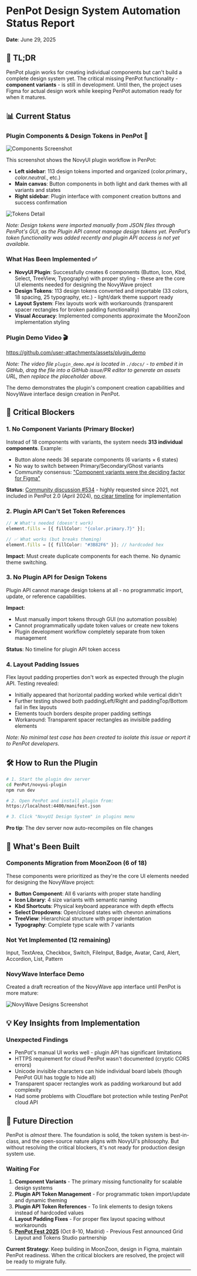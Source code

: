# PenPot Design System Automation Status Report
**Date**: June 29, 2025

## 🎯 TL;DR
PenPot plugin works for creating individual components but can't build a complete design system yet. The critical missing PenPot functionality - **component variants** - is still in development. Until then, the project uses Figma for actual design work while keeping PenPot automation ready for when it matures.

## 📊 Current Status

### Plugin Components & Design Tokens in PenPot 🎨
![Components Screenshot](./docs/components_screenshot.png)

This screenshot shows the NovyUI plugin workflow in PenPot:
- **Left sidebar**: 113 design tokens imported and organized (color.primary.*, color.neutral.*, etc.)
- **Main canvas**: Button components in both light and dark themes with all variants and states
- **Right sidebar**: Plugin interface with component creation buttons and success confirmation

![Tokens Detail](./docs/tokens_screenshot.png)

*Note: Design tokens were imported manually from JSON files through PenPot's GUI, as the Plugin API cannot manage design tokens yet. PenPot's token functionality was added recently and plugin API access is not yet available.*

### What Has Been Implemented ✅
- **NovyUI Plugin**: Successfully creates 6 components (Button, Icon, Kbd, Select, TreeView, Typography) with proper styling - these are the core UI elements needed for designing the NovyWave project
- **Design Tokens**: 113 design tokens converted and importable (33 colors, 18 spacing, 25 typography, etc.) - light/dark theme support ready
- **Layout System**: Flex layouts work with workarounds (transparent spacer rectangles for broken padding functionality)
- **Visual Accuracy**: Implemented components approximate the MoonZoon implementation styling

### Plugin Demo Video 🎬

https://github.com/user-attachments/assets/plugin_demo

*Note: The video file `plugin_demo.mp4` is located in `./docs/` - to embed it in GitHub, drag the file into a GitHub issue/PR editor to generate an assets URL, then replace the placeholder above.*

The demo demonstrates the plugin's component creation capabilities and NovyWave interface design creation in PenPot.

## 🚧 Critical Blockers

### 1. **No Component Variants** (Primary Blocker)
Instead of 18 components with variants, the system needs **313 individual components**. Example:
- Button alone needs 36 separate components (6 variants × 6 states)
- No way to switch between Primary/Secondary/Ghost variants
- Community consensus: ["Component variants were the deciding factor for Figma"](https://github.com/penpot/penpot/discussions/534)

**Status**: [Community discussion #534](https://github.com/penpot/penpot/discussions/534) - highly requested since 2021, not included in PenPot 2.0 (April 2024), [no clear timeline](https://community.penpot.app/t/any-update-on-component-variants/6558) for implementation

### 2. **Plugin API Can't Set Token References**
```typescript
// ❌ What's needed (doesn't work)
element.fills = [{ fillColor: "{color.primary.7}" }];

// ✅ What works (but breaks theming)
element.fills = [{ fillColor: "#3B82F6" }]; // hardcoded hex
```

**Impact**: Must create duplicate components for each theme. No dynamic theme switching.

### 3. **No Plugin API for Design Tokens**
Plugin API cannot manage design tokens at all - no programmatic import, update, or reference capabilities.

**Impact**: 
- Must manually import tokens through GUI (no automation possible)
- Cannot programmatically update token values or create new tokens
- Plugin development workflow completely separate from token management

**Status**: No timeline for plugin API token access

### 4. **Layout Padding Issues**
Flex layout padding properties don't work as expected through the plugin API. Testing revealed:
- Initially appeared that horizontal padding worked while vertical didn't
- Further testing showed both paddingLeft/Right and paddingTop/Bottom fail in flex layouts
- Elements touch borders despite proper padding settings
- Workaround: Transparent spacer rectangles as invisible padding elements

*Note: No minimal test case has been created to isolate this issue or report it to PenPot developers.*

## 🛠️ How to Run the Plugin

```bash
# 1. Start the plugin dev server
cd PenPot/novyui-plugin
npm run dev

# 2. Open PenPot and install plugin from:
https://localhost:4400/manifest.json

# 3. Click "NovyUI Design System" in plugins menu
```

**Pro tip**: The dev server now auto-recompiles on file changes

## 🎨 What's Been Built

### Components Migration from MoonZoon (6 of 18)
These components were prioritized as they're the core UI elements needed for designing the NovyWave project:
- **Button Component**: All 6 variants with proper state handling
- **Icon Library**: 4 size variants with semantic naming
- **Kbd Shortcuts**: Physical keyboard appearance with depth effects
- **Select Dropdowns**: Open/closed states with chevron animations
- **TreeView**: Hierarchical structure with proper indentation
- **Typography**: Complete type scale with 7 variants

### Not Yet Implemented (12 remaining)
Input, TextArea, Checkbox, Switch, FileInput, Badge, Avatar, Card, Alert, Accordion, List, Pattern

### NovyWave Interface Demo
Created a draft recreation of the NovyWave app interface until PenPot is more mature:

![NovyWave Designs Screenshot](./docs/novywave_designs_screenshot.png)


## 💡 Key Insights from Implementation

### Unexpected Findings
- PenPot's manual UI works well - plugin API has significant limitations
- HTTPS requirement for cloud PenPot wasn't documented (cryptic CORS errors)
- Unicode invisible characters can hide individual board labels (though PenPot GUI has toggle to hide all)
- Transparent spacer rectangles work as padding workaround but add complexity
- Had some problems with Cloudflare bot protection while testing PenPot cloud API


## 🔮 Future Direction

PenPot is *almost* there. The foundation is solid, the token system is best-in-class, and the open-source nature aligns with NovyUI's philosophy. But without resolving the critical blockers, it's not ready for production design system use.

### Waiting For
1. **Component Variants** - The primary missing functionality for scalable design systems
2. **Plugin API Token Management** - For programmatic token import/update and dynamic theming
3. **Plugin API Token References** - To link elements to design tokens instead of hardcoded values
4. **Layout Padding Fixes** - For proper flex layout spacing without workarounds
5. **[PenPot Fest 2025](https://penpot.app/penpotfest)** (Oct 8-10, Madrid) - Previous Fest announced Grid Layout and Tokens Studio partnership

**Current Strategy**: Keep building in MoonZoon, design in Figma, maintain PenPot readiness. When the critical blockers are resolved, the project will be ready to migrate fully.

---
